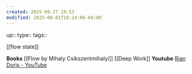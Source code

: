 ```yaml
---
created: 2025-09-27 19:53
modified: 2025-08-01T18:24:06-04:00
---
```

up::
type::
tags::

[[flow state]]

**Books**
[[Flow by Mihaly Csikszentmihalyi]]
[[Deep Work]]
**Youtube**
[Rian Doris - YouTube](https://www.youtube.com/@riandoris)